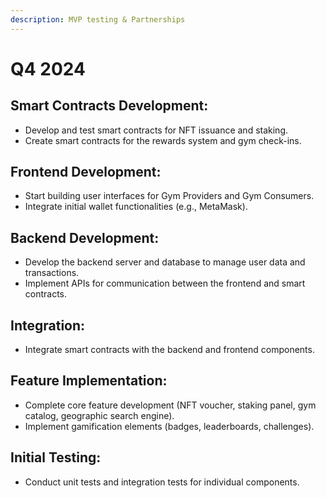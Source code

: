 ```yaml
---
description: MVP testing & Partnerships
---
```


# Q4 2024

## **Smart Contracts Development:**

* Develop and test smart contracts for NFT issuance and staking.
* Create smart contracts for the rewards system and gym check-ins.

## **Frontend Development:**

* Start building user interfaces for Gym Providers and Gym Consumers.
* Integrate initial wallet functionalities (e.g., MetaMask).

## **Backend Development:**

* Develop the backend server and database to manage user data and transactions.
* Implement APIs for communication between the frontend and smart contracts.

## **Integration:**

* Integrate smart contracts with the backend and frontend components.

## **Feature Implementation:**

* Complete core feature development (NFT voucher, staking panel, gym catalog, geographic search engine).
* Implement gamification elements (badges, leaderboards, challenges).

## **Initial Testing:**

* Conduct unit tests and integration tests for individual components.
